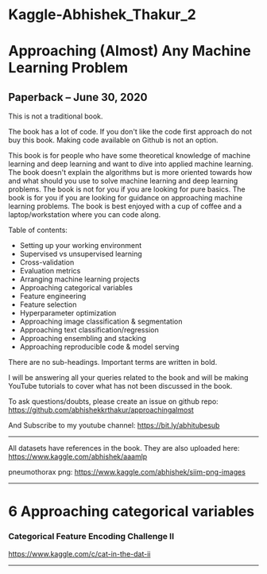 # Kaggle-Abhishek_Thakur_2
# Approaching (Almost) Any Machine Learning Problem

## Paperback – June 30, 2020

This is not a traditional book.

The book has a lot of code. If you don't like the code first approach do not buy this book. Making code available on Github is not an option.

This book is for people who have some theoretical knowledge of machine learning and deep learning and want to dive into applied machine learning. The book doesn't explain the algorithms but is more oriented towards how and what should you use to solve machine learning and deep learning problems. The book is not for you if you are looking for pure basics. The book is for you if you are looking for guidance on approaching machine learning problems. The book is best enjoyed with a cup of coffee and a laptop/workstation where you can code along.

Table of contents:
- Setting up your working environment
- Supervised vs unsupervised learning
- Cross-validation
- Evaluation metrics
- Arranging machine learning projects
- Approaching categorical variables
- Feature engineering
- Feature selection
- Hyperparameter optimization
- Approaching image classification & segmentation
- Approaching text classification/regression
- Approaching ensembling and stacking
- Approaching reproducible code & model serving

There are no sub-headings. Important terms are written in bold.

I will be answering all your queries related to the book and will be making YouTube tutorials to cover what has not been discussed in the book. 

To ask questions/doubts, please create an issue on github repo: https://github.com/abhishekkrthakur/approachingalmost

And Subscribe to my youtube channel: https://bit.ly/abhitubesub

-------

All datasets have references in the book. They are also uploaded here: https://www.kaggle.com/abhishek/aaamlp

pneumothorax png: https://www.kaggle.com/abhishek/siim-png-images

-------

# 6 Approaching categorical variables


### Categorical Feature Encoding Challenge II
https://www.kaggle.com/c/cat-in-the-dat-ii


-------



